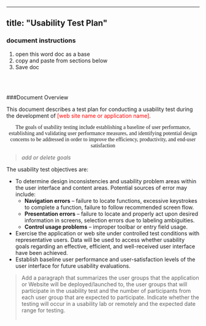 <STYLE type="text/css">
    p.Address {text-align:center;font-family:Times; margin-bottom: 10px;}
</style>


---
title: "Usability Test Plan"
---

<div class="pl-pattern">

<h3>document instructions</h3>

1. open this word doc as a base
2. copy and paste from sections below
3. Save doc

<br><br>
</div>

<div class="pl-pattern">

###Document Overview

This document describes a test plan for conducting a usability test during the development of <font color="red">[web site name or application name]</font>.

<p class="Address">
The goals of usability testing include establishing a baseline of user performance, establishing and validating user performance measures, and identifying potential design concerns to be addressed in order to improve the efficiency, productivity, and end-user satisfaction
</p>

> *add or delete goals*

The usability test objectives are:

 - To determine design inconsistencies and usability problem areas
   within the user interface and content areas. Potential sources of
   error may include:
   - **Navigation errors** – failure to locate functions,
   excessive keystrokes to complete a function, failure to follow
   recommended screen flow.
   - **Presentation errors** – failure to locate and properly act upon desired information in screens, selection errors due to labeling ambiguities.
   - **Control usage problems** – improper toolbar or entry field usage.
 - Exercise the application or web site under controlled test conditions with representative users. Data will be used to access whether usability goals regarding an effective, efficient, and well-received user interface have been achieved.
 - Establish baseline user performance and user-satisfaction levels of the user interface for future usability evaluations.

> Add a paragraph that summarizes the user groups that the application or Website will be deployed/launched to, the user groups that will participate in the usability test and the number of participants from each user group that are expected to participate. Indicate whether the testing will occur in a usability lab or remotely and the expected date range for testing.
<br><br>
</div>